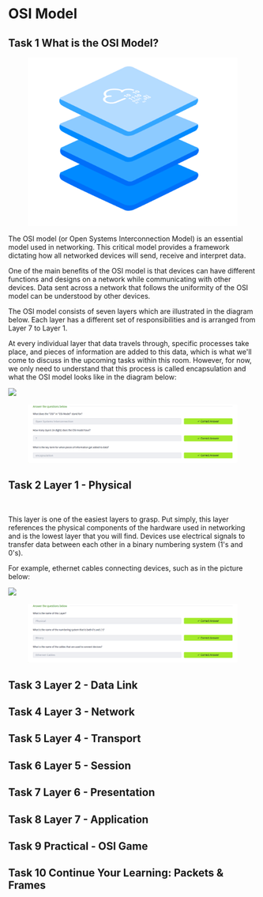 # OSI Model

## Task 1 What is the OSI Model?

<figure><img src="../../.gitbook/assets/image (18).png" alt=""><figcaption></figcaption></figure>

The OSI model (or Open Systems Interconnection Model) is an essential model used in networking.  This critical model provides a framework dictating how all networked devices will send, receive and interpret data.

One of the main benefits of the OSI model is that devices can have different functions and designs on a network while communicating with other devices. Data sent across a network that follows the uniformity of the OSI model can be understood by other devices.

The OSI model consists of seven layers which are illustrated in the diagram below. Each layer has a different set of responsibilities and is arranged from Layer 7 to Layer 1.

At every individual layer that data travels through, specific processes take place, and pieces of information are added to this data, which is what we'll come to discuss in the upcoming tasks within this room. However, for now, we only need to understand that this process is called encapsulation and what the OSI model looks like in the diagram below:

![](https://tryhackme-images.s3.amazonaws.com/user-uploads/5de96d9ca744773ea7ef8c00/room-content/6d17472b87f8792dadde3bb06aa1fdaa.svg)

<figure><img src="../../.gitbook/assets/image (19).png" alt=""><figcaption></figcaption></figure>

## Task 2 Layer 1 - Physical

<figure><img src="https://tryhackme-images.s3.amazonaws.com/user-uploads/5de96d9ca744773ea7ef8c00/room-content/ea4ccad8729e69f69b866f8094faa711.svg" alt=""><figcaption></figcaption></figure>

This layer is one of the easiest layers to grasp. Put simply, this layer references the physical components of the hardware used in networking and is the lowest layer that you will find. Devices use electrical signals to transfer data between each other in a binary numbering system (1's and 0's).

For example, ethernet cables connecting devices, such as in the picture below:

![](https://tryhackme-images.s3.amazonaws.com/user-uploads/5de96d9ca744773ea7ef8c00/room-content/55aa4167dbe16129b84867993bce223d.svg)

<figure><img src="../../.gitbook/assets/image (20).png" alt=""><figcaption></figcaption></figure>

## Task 3 Layer 2 - Data Link



## Task 4 Layer 3 - Network



## Task 5 Layer 4 - Transport



## Task 6 Layer 5 - Session



## Task 7 Layer 6 - Presentation



## Task 8 Layer 7 - Application



## Task 9 Practical - OSI Game



## Task 10 Continue Your Learning: Packets & Frames
